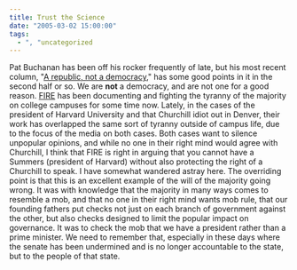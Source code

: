 ```yaml
---
title: Trust the Science
date: "2005-03-02 15:00:00"
tags:
  - ", "uncategorized
---
```

<p> Pat Buchanan has been off his rocker
frequently of late, but his most recent column, "<a href="http://www.wnd.com/news/article.asp?ARTICLE_ID=43106">A
republic, not a democracy</a>," has some good points in it
in the second half or so.  We are <strong>not</strong>
a democracy, and are not one for a good reason.  <a href="http://www.thefire.org/">FIRE</a> has been documenting
and fighting the tyranny of the majority on college campuses for
some time now.  Lately, in the cases of the president of Harvard
University and that Churchill idiot out in Denver, their work has
overlapped the same sort of tyranny outside of campus life, due to
the focus of the media on both cases.  Both cases want to silence
unpopular opinions, and while no one in their right mind would agree
with Churchill, I think that FIRE is right in arguing that you cannot
have a Summers (president of Harvard) without also protecting the
right of a Churchill to speak.  I have somewhat wandered astray here.
The overriding point is that this is an excellent example of the
will of the majority going wrong.  It was with knowledge that the
majority in many ways comes to resemble a mob, and that no one in
their right mind wants mob rule, that our founding fathers put
checks not just on each branch of government against the other,
but also checks designed to limit the popular impact on governance.
It was to check the mob that we have a president rather than a
prime minister.  We need to remember that, especially in these days
where the senate has been undermined and is no longer accountable
to the state, but to the people of that state.</p>

